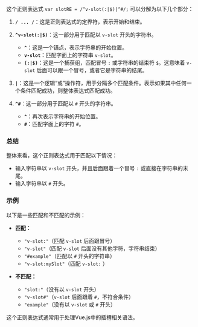 这个正则表达式 `var slotRE = /^v-slot(:|$)|^#/;` 可以分解为以下几个部分：

1. **`/ ... /`**：这是正则表达式的定界符，表示开始和结束。

2. **`^v-slot(:|$)`**：这一部分用于匹配以 `v-slot` 开头的字符串。
   - **`^`**：这是一个锚点，表示字符串的开始位置。
   - **`v-slot`**：匹配字面上的字符串 `v-slot`。
   - **`(:|$)`**：这是一个捕获组，匹配冒号 `:` 或字符串的结束符 `$`。这意味着 `v-slot` 后面可以跟一个冒号，或者它是字符串的结尾。

3. **`|`**：这是一个逻辑“或”操作符，用于分隔多个匹配条件。表示如果其中任何一个条件匹配成功，则整体表达式匹配成功。

4. **`^#`**：这一部分用于匹配以 `#` 开头的字符串。
   - **`^`**：再次表示字符串的开始位置。
   - **`#`**：匹配字面上的字符 `#`。

### 总结

整体来看，这个正则表达式用于匹配以下情况：

- 输入字符串以 `v-slot` 开头，并且后面跟着一个冒号 `:` 或直接在字符串的末尾。
- 输入字符串以 `#` 开头。

### 示例

以下是一些匹配和不匹配的示例：

- **匹配：**
  - `"v-slot:"`（匹配 `v-slot` 后面跟冒号）
  - `"v-slot"`（匹配 `v-slot` 后面没有其他字符，字符串结束）
  - `"#example"`（匹配以 `#` 开头的字符串）
  - `"v-slot:mySlot"`（匹配 `v-slot:` ）

- **不匹配：**
  - `"slot:"`（没有以 `v-slot` 开头）
  - `"v-slot#"`（`v-slot` 后面跟着 `#`，不符合条件）
  - `"example"`（没有以 `v-slot` 或 `#` 开头） 

这个正则表达式通常用于处理Vue.js中的插槽相关语法。